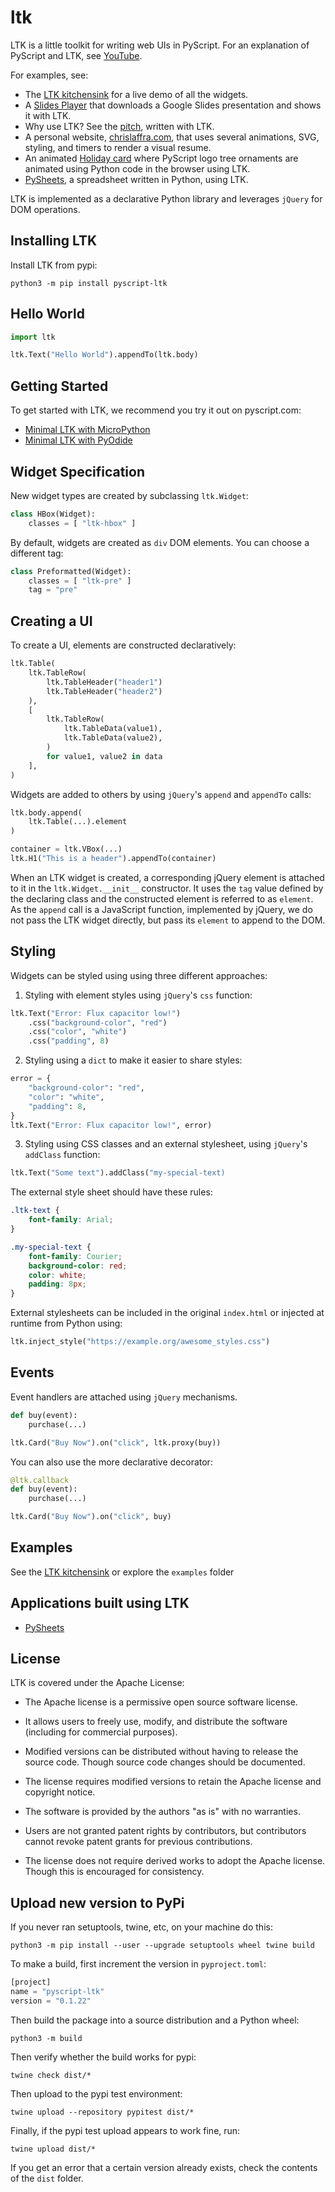 # ltk
LTK is a little toolkit for writing web UIs in PyScript. For an explanation of PyScript and LTK, see [YouTube](https://www.youtube.com/watch?v=5nseG-iU62g&list=PLGVZCDnMOq0qkbJjIfppGO44yhDV2i4gR&index=6).

For examples, see:

 - The [LTK kitchensink](https://pyscript.github.io/ltk/) for a live demo of all the widgets.
 - A [Slides Player](https://github.com/laffra/slides) that downloads a Google Slides presentation and shows it with LTK.
 - Why use LTK? See the [pitch](https://pyscript.github.io/ltk/?tab=9), written with LTK.
 - A personal website, [chrislaffra.com](https://chrislaffra.com), that uses several animations, SVG, styling, and timers to render a visual resume.
 - An animated [Holiday card](https://laffra.pyscriptapps.com/merry-christmas/latest/) where PyScript logo tree ornaments are animated using Python code in the browser using LTK.
 - [PySheets](https://pysheets.app), a spreadsheet written in Python, using LTK.
   
LTK is implemented as a declarative Python library and leverages `jQuery` for DOM operations.

## Installing LTK

Install LTK from pypi:
```
python3 -m pip install pyscript-ltk
```
## Hello World

```python
import ltk

ltk.Text("Hello World").appendTo(ltk.body)
```

## Getting Started

To get started with LTK, we recommend you try it out on pyscript.com:
 -  [Minimal LTK with MicroPython](https://pyscript.com/@laffra/ltk-on-micropython/latest)
 -  [Minimal LTK with PyOdide](https://pyscript.com/@laffra/ltk-on-pyodide/latest)

## Widget Specification

New widget types are created by subclassing `ltk.Widget`:

```python
class HBox(Widget):
    classes = [ "ltk-hbox" ]
```

By default, widgets are created as `div` DOM elements. You can choose a different tag:

```python
class Preformatted(Widget):
    classes = [ "ltk-pre" ]
    tag = "pre"
```

## Creating a UI 

To create a UI, elements are constructed declaratively:

```python
ltk.Table(
    ltk.TableRow(
        ltk.TableHeader("header1")
        ltk.TableHeader("header2")
    ),
    [
        ltk.TableRow(
            ltk.TableData(value1),
            ltk.TableData(value2),
        )
        for value1, value2 in data
    ],
)
```

Widgets are added to others by using `jQuery`'s `append` and `appendTo` calls:
```python
ltk.body.append(
    ltk.Table(...).element
)

container = ltk.VBox(...)
ltk.H1("This is a header").appendTo(container)
```

When an LTK widget is created, a corresponding jQuery element is attached to it in 
the `ltk.Widget.__init__` constructor. It uses the `tag` value defined by the 
declaring class and the constructed element is referred to as `element`.
As the `append` call is a JavaScript function, implemented by jQuery, we do not
pass the LTK widget directly, but pass its `element` to append to the DOM.

## Styling

Widgets can be styled using using three different approaches:

1. Styling with element styles using `jQuery`'s `css` function:
```python
ltk.Text("Error: Flux capacitor low!")
    .css("background-color", "red")
    .css("color", "white")
    .css("padding", 8)
```

2. Styling using a `dict` to make it easier to share styles:
```python
error = {
    "background-color": "red",
    "color": "white",
    "padding": 8,
}
ltk.Text("Error: Flux capacitor low!", error)
```

3. Styling using CSS classes and an external stylesheet, using `jQuery`'s `addClass` function:
```python
ltk.Text("Some text").addClass("my-special-text)
```
The external style sheet should have these rules:
```css
.ltk-text {
    font-family: Arial;
}

.my-special-text {
    font-family: Courier;
    background-color: red;
    color: white;
    padding: 8px;
}
```

External stylesheets can be included in the original `index.html` or injected at runtime from Python using:
```python
ltk.inject_style("https://example.org/awesome_styles.css")
```

## Events

Event handlers are attached using `jQuery` mechanisms. 
```python
def buy(event):
    purchase(...)

ltk.Card("Buy Now").on("click", ltk.proxy(buy))
```

You can also use the more declarative decorator:
```python
@ltk.callback
def buy(event):
    purchase(...)

ltk.Card("Buy Now").on("click", buy)
```

## Examples

See the [LTK kitchensink](https://pyscript.github.io/ltk/) or explore the `examples` folder

## Applications built using LTK

- [PySheets](https://pysheets.app)

## License

LTK is covered under the Apache License:

 - The Apache license is a permissive open source software license.

 - It allows users to freely use, modify, and distribute the software (including for commercial purposes).

 - Modified versions can be distributed without having to release the source code. Though source code changes should be documented.

 - The license requires modified versions to retain the Apache license and copyright notice.

 - The software is provided by the authors "as is" with no warranties.

 - Users are not granted patent rights by contributors, but contributors cannot revoke patent grants for previous contributions.

 - The license does not require derived works to adopt the Apache license. Though this is encouraged for consistency.



## Upload new version to PyPi

If you never ran setuptools, twine, etc, on your machine do this:
```console
python3 -m pip install --user --upgrade setuptools wheel twine build
```

To make a build, first increment the version in `pyproject.toml`:
```python
[project]
name = "pyscript-ltk"
version = "0.1.22"
```

Then build the package into a source distribution and a Python wheel:
```console
python3 -m build
```

Then verify whether the build works for pypi:
```console
twine check dist/*
```

Then upload to the pypi test environment:
```console
twine upload --repository pypitest dist/*
```

Finally, if the pypi test upload appears to work fine, run:
```console
twine upload dist/*
```

If you get an error that a certain version already exists, check the contents of the `dist` folder.
